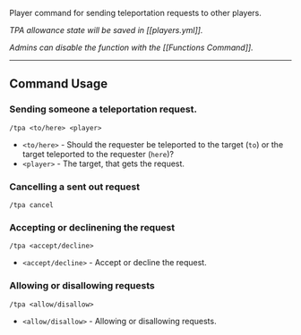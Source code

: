 Player command for sending teleportation requests to other players.

_TPA allowance state will be saved in [[players.yml]]._

_Admins can disable the function with the [[Functions Command]]._

---
## Command Usage

### Sending someone a teleportation request.
`/tpa <to/here> <player>`

- `<to/here>` - Should the requester be teleported to the target (`to`) or the target teleported to the requester (`here`)?
- `<player>` - The target, that gets the request.

### Cancelling a sent out request
`/tpa cancel`

### Accepting or declinening the request
`/tpa <accept/decline>`

- `<accept/decline>` - Accept or decline the request.

### Allowing or disallowing requests
`/tpa <allow/disallow>`

- `<allow/disallow>` - Allowing or disallowing requests.
